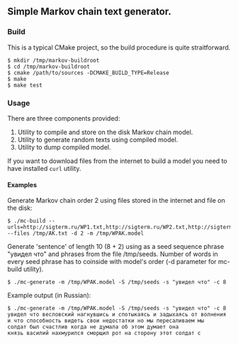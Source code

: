 ## Simple Markov chain text generator.

### Build

This is a typical CMake project, so the build procedure is quite straitforward.
```
$ mkdir /tmp/markov-buildroot
$ cd /tmp/markov-buildroot
$ cmake /path/to/sources -DCMAKE_BUILD_TYPE=Release
$ make
$ make test
```

### Usage

There are three components provided:

1. Utility to compile and store on the disk Markov chain model.
1. Utility to generate random texts using compiled model.
1. Utility to dump compiled model.

If you want to download files from the internet to build a model you need to have installed ```curl``` utility.

#### Examples

Generate Markov chain order 2 using files stored in the internet and file on the disk:

```
$ ./mc-build --urls=http://sigterm.ru/WP1.txt,http://sigterm.ru/WP2.txt,http://sigterm.ru/WP3.txt  --files /tmp/AK.txt -d 2 -m /tmp/WPAK.model
```

Generate 'sentence' of length 10 (8 + 2) using as a seed sequence phrase "увидел что" and phrases from the file /tmp/seeds.
Number of words in every seed phrase has to coinside with model's order (-d parameter for mc-build utility).

```
$ ./mc-generate -m /tmp/WPAK.model -S /tmp/seeds -s "увидел что" -c 8
```

Example output (in Russian):
```
$ ./mc-generate -m /tmp/WPAK.model -S /tmp/seeds -s "увидел что" -c 8
увидел что весловский нагнувшись и спотыкаясь и задыхаясь от волнения 
и что способность видеть свои недостатки но мы пересаливаем мы 
солдат был счастлив когда не думала об этом думает она 
князь василий нахмурился сморщил рот на сторону этот солдат с
```
